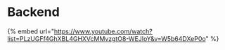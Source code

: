 # Backend

{% embed url="https://www.youtube.com/watch?list=PLzUGFf4GhXBL4GHXVcMMvzgtO8-WEJIoY&v=W5b64DXeP0o" %}
